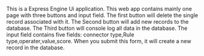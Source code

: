 This is a Express Engine Ui application.
This web app contains mainly one  page with three buttons and input field.
The first button will delete the single record associated with it.
The Second button will add new records to the database.
The Third button will console log all data in the database.
The input field contains five  fields: connector type,Rule type,operater,value,score.
When you submit this form, it will create a new record in the database.

